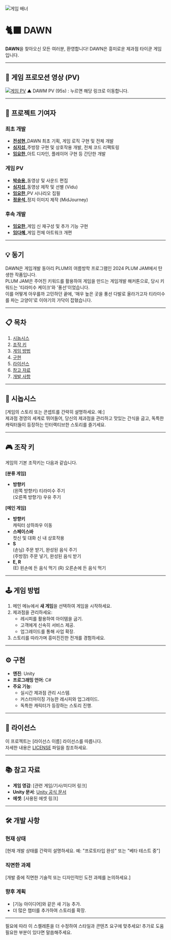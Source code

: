 ![게임 배너](https://drive.google.com/file/d/1LtO1M25-J6RblH2DAuX32SKcgR34GNaa/view?usp=sharing)

# 🐈‍⬛ DAWN

**DAWN**을 찾아오신 모든 여러분, 환영합니다! DAWN은 흥미로운 제과점 타이쿤 게임입니다.

---

## 🎥 게임 프로모션 영상 (PV)
[![게임 PV](https://img.youtube.com/vi/G1nTNvpd6xU/maxresdefault.jpg)](https://www.youtube.com/watch?v=G1nTNvpd6xU)
▲ DAWM PV (95s) : 누르면 해당 링크로 이동합니다.

---

## 👥 프로젝트 기여자
### 최초 개발
- **[전성현](https://github.com/Hyuni02)**_DAWN 최초 기획, 게임 로직 구현 및 전체 개발
- **[심지섭](https://github.com/JisubShim)**_주방장 구현 및 상호작용 개발, 전체 코드 리팩토링
- **[임요한](https://github.com/YohanIm00)**_아트 디자인, 플레이어 구현 등 간단한 개발
### 게임 PV
- **[박승용](https://github.com/RuneLune)**_동영상 및 사운드 편집
- **[심지섭](https://github.com/JisubShim)**_동영상 제작 및 선별 (Vidu)
- **[임요한](https://github.com/YohanIm00)**_PV 시나리오 집필
- **[정윤석](https://github.com)**_정지 이미지 제작 (MidJourney)
### 후속 개발
- **[임요한](https://github.com/YohanIm00)**_게임 신 재구성 및 추가 기능 구현
- **[임다혜](https://blog.naver.com/pz_jb_008)**_게임 전체 아트워크 개편

---

## 💡 동기
DAWN은 게임개발 동아리 PLUM의 여름방학 프로그램인 2024 PLUM JAM에서 탄생한 작품입니다.  
PLUM JAM은 주어진 키워드를 활용하여 게임을 만드는 게임개발 해커톤으로, 당시 키워드는 '티라미수 케이크'와 '풍선'이었습니다.  
이를 어떻게 아우를까 고민하던 끝에, '매우 높은 곳을 풍선 다발로 올라가고자 티라미수를 파는 고양이'로 이야기의 가닥이 잡혔습니다.

---

## 📋 목차
1. [시놉시스](#-시놉시스)
2. [조작 키](#-조작-키)
3. [게임 방법](#-게임-방법)
4. [구현](#-구현)
5. [라이선스](#-라이선스)
6. [참고 자료](#-참고-자료)
7. [개발 사항](#-개발-사항)

---

## 📖 시놉시스
[게임의 스토리 또는 콘셉트를 간략히 설명하세요. 예:]  
제과점 경영의 세계로 뛰어들어, 당신의 제과점을 관리하고 맛있는 간식을 굽고, 독특한 캐릭터들이 등장하는 인터랙티브한 스토리를 즐기세요.

---

## 🎮 조작 키
게임의 기본 조작키는 다음과 같습니다.  
  
**[분류 게임]**
- **방향키**  
(왼쪽 방향키) 티라미수 주기  
(오른쪽 방향기) 우유 주기

**[메인 게임]**
- **방향키**  
캐릭터 상하좌우 이동
- **스페이스바**  
컷신 및 대화 신 내 상호작용
- **S**  
(손님) 주문 받기, 완성된 음식 주기  
(주방장) 주문 넣기, 완성된 음식 받기
- **E, R**  
(E) 왼손에 든 음식 먹기
(R) 오른손에 든 음식 먹기

---

## 🕹️ 게임 방법
1. 메인 메뉴에서 **새 게임**을 선택하여 게임을 시작하세요.
2. 제과점을 관리하세요:
   - 레시피를 활용하여 아이템을 굽기.
   - 고객에게 신속히 서비스 제공.
   - 업그레이드를 통해 사업 확장.
3. 스토리를 따라가며 흥미진진한 전개를 경험하세요.

---

## ⚙️ 구현
- **엔진**: Unity
- **프로그래밍 언어**: C#  
- **주요 기능**:
  - 실시간 제과점 관리 시스템.
  - 커스터마이징 가능한 레시피와 업그레이드.
  - 독특한 캐릭터가 등장하는 스토리 진행.

---

## 📜 라이선스
이 프로젝트는 [라이선스 이름] 라이선스를 따릅니다.  
자세한 내용은 [LICENSE](link-to-license-file) 파일을 참조하세요.

---

## 📚 참고 자료
- **게임 영감**: [관련 게임/기사/미디어 링크]
- **Unity 문서**: [Unity 공식 문서](https://unity.com/)
- **에셋**: [사용된 에셋 링크]

---

## 🛠️ 개발 사항
### 현재 상태
[현재 개발 상태를 간략히 설명하세요. 예: "프로토타입 완성" 또는 "베타 테스트 중"]

### 직면한 과제
[개발 중에 직면한 기술적 또는 디자인적인 도전 과제를 논의하세요.]

### 향후 계획
- [기능 아이디어]와 같은 새 기능 추가.
- 더 많은 챕터를 추가하여 스토리를 확장.

---

필요에 따라 이 스켈레톤을 더 수정하여 스타일과 콘텐츠 요구에 맞추세요! 추가로 도움 필요한 부분이 있다면 말씀해주세요.
